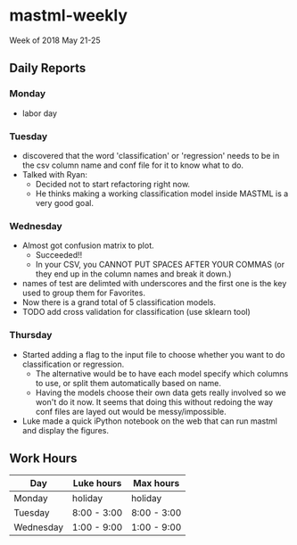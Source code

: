# mastml-weekly

Week of 2018 May 21-25

## Daily Reports

### Monday
- labor day
 
### Tuesday

- discovered that the word 'classification' or 'regression' needs to be in the csv column name and conf file for it to know what to do.
- Talked with Ryan:
  - Decided not to start refactoring right now.
  - He thinks making a working classification model inside MASTML is a very good goal.

### Wednesday

- Almost got confusion matrix to plot.
  - Succeeded!!
  - In your CSV, you CANNOT PUT SPACES AFTER YOUR COMMAS (or they end up in the column names and break it down.)
- names of test are delimted with underscores and the first one is the key used to group them for Favorites.
- Now there is a grand total of 5 classification models. 
- TODO add cross validation for classification (use sklearn tool)

### Thursday

- Started adding a flag to the input file to choose whether you want to do classification or regression.
  - The alternative would be to have each model specify which columns to use, or split them automatically based on name.
  - Having the models choose their own data gets really involved so we won't do it now. It seems that doing this without redoing the way conf files are layed out would be messy/impossible.
- Luke made a quick iPython notebook on the web that can run mastml and display the figures.

## Work Hours

Day | Luke hours | Max hours
--- | --- | ---
Monday | holiday | holiday
Tuesday | 8:00 - 3:00 | 8:00 - 3:00
Wednesday | 1:00 - 9:00 | 1:00 - 9:00
